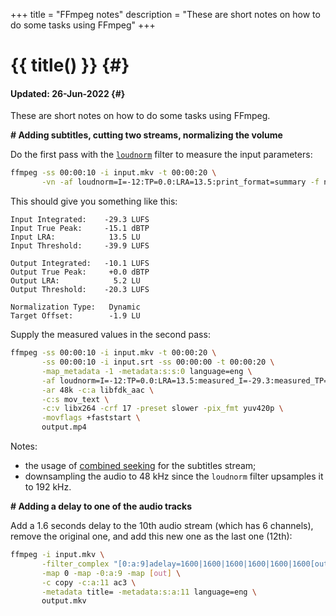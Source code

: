 +++
title = "FFmpeg notes"
description = "These are short notes on how to do some tasks using FFmpeg"
+++

# {{ title() }} {#}
#### Updated: 26-Jun-2022 {#}

These are short notes on how to do some tasks using FFmpeg.

**# Adding subtitles, cutting two streams, normalizing the volume**

Do the first pass with the [`loudnorm`](https://ffmpeg.org/ffmpeg-filters.html#loudnorm) filter to measure the input parameters:

```bash
ffmpeg -ss 00:00:10 -i input.mkv -t 00:00:20 \
       -vn -af loudnorm=I=-12:TP=0.0:LRA=13.5:print_format=summary -f null -
```

This should give you something like this:

```
Input Integrated:    -29.3 LUFS
Input True Peak:     -15.1 dBTP
Input LRA:            13.5 LU
Input Threshold:     -39.9 LUFS

Output Integrated:   -10.1 LUFS
Output True Peak:     +0.0 dBTP
Output LRA:            5.2 LU
Output Threshold:    -20.3 LUFS

Normalization Type:   Dynamic
Target Offset:        -1.9 LU
```

Supply the measured values in the second pass:

```bash
ffmpeg -ss 00:00:10 -i input.mkv -t 00:00:20 \
       -ss 00:00:10 -i input.srt -ss 00:00:00 -t 00:00:20 \
       -map_metadata -1 -metadata:s:s:0 language=eng \
       -af loudnorm=I=-12:TP=0.0:LRA=13.5:measured_I=-29.3:measured_TP=-15.1:measured_LRA=13.5:measured_thresh=-39.9 \
       -ar 48k -c:a libfdk_aac \
       -c:s mov_text \
       -c:v libx264 -crf 17 -preset slower -pix_fmt yuv420p \
       -movflags +faststart \
       output.mp4
```

Notes:
- the usage of [combined seeking](https://trac.ffmpeg.org/wiki/Seeking) for the subtitles stream;
- downsampling the audio to 48 kHz since the `loudnorm` filter upsamples it to 192 kHz.


**# Adding a delay to one of the audio tracks**

Add a 1.6 seconds delay to the 10th audio stream (which has 6 channels), remove the original one, and add this new one as the last one (12th):

```bash
ffmpeg -i input.mkv \
       -filter_complex "[0:a:9]adelay=1600|1600|1600|1600|1600|1600[out]" \
       -map 0 -map -0:a:9 -map [out] \
       -c copy -c:a:11 ac3 \
       -metadata title= -metadata:s:a:11 language=eng \
       output.mkv
```
